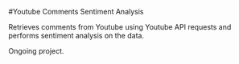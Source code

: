 #Youtube Comments Sentiment Analysis

Retrieves comments from Youtube using Youtube API requests and performs sentiment analysis on the data.

Ongoing project. 
